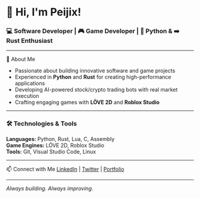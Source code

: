 # 👋 Hi, I'm Peijix!

### 💻 Software Developer | 🎮 Game Developer | 🐍 Python & ➡️ Rust Enthusiast

---

 🚀 About Me
- Passionate about building innovative software and game projects  
- Experienced in **Python** and **Rust** for creating high-performance applications  
- Developing AI-powered stock/crypto trading bots with real market execution  
- Crafting engaging games with **LÖVE 2D** and **Roblox Studio**

---

### 🛠️ Technologies & Tools
**Languages:** Python, Rust, Lua, C, Assembly  
**Game Engines:** LÖVE 2D, Roblox Studio  
**Tools:** Git, Visual Studio Code, Linux  

---

 📫 Connect with Me
[LinkedIn](#) | [Twitter](#) | [Portfolio](#)  

---

*Always building. Always improving.*  
